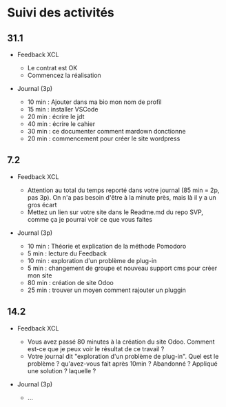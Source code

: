 # Suivi des activités

## 31.1

- Feedback XCL
    - Le contrat est OK
    - Commencez la réalisation

- Journal (3p)
    - 10 min : Ajouter dans ma bio mon nom de profil
    - 15 min : installer VSCode
    - 20 min : écrire le jdt
    - 40 min : écrire le cahier 
    - 30 min : ce documenter comment mardown donctionne
    - 20 min : commencement pour créer le site wordpress
 
## 7.2
- Feedback XCL
    - Attention au total du temps reporté dans votre journal (85 min = 2p, pas 3p). On n'a pas besoin d'être à la minute près, mais là il y a un gros écart
    - Mettez un lien sur votre site dans le Readme.md du repo SVP, comme ça je pourrai voir ce que vous faites
 
- Journal (3p)
    - 10 min : Théorie et explication de la méthode Pomodoro
    - 5 min : lecture du Feedback
    - 10 min : exploration d'un problème de plug-in 
    - 5 min : changement de groupe et nouveau support cms pour créer mon site
    - 80 min : création de site Odoo
    - 25 min : trouver un moyen comment rajouter un pluggin

## 14.2

- Feedback XCL
    - Vous avez passé 80 minutes à la création du site Odoo. Comment est-ce que je peux voir le résultat de ce travail ?
    - Votre journal dit "exploration d'un problème de plug-in". Quel est le problème ? qu'avez-vous fait après 10min ? Abandonné ? Appliqué une solution ? laquelle ?

- Journal (3p)
    - ...